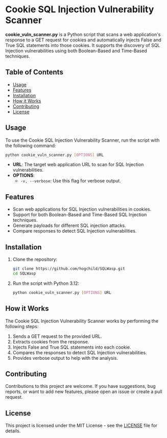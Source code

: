 # Cookie SQL Injection Vulnerability Scanner

**cookie_vuln_scanner.py** is a Python script that scans a web application's response to a GET request for cookies and automatically injects False and True SQL statements into those cookies. It supports the discovery of SQL Injection vulnerabilities using both Boolean-Based and Time-Based techniques.

## Table of Contents
- [Usage](#usage)
- [Features](#features)
- [Installation](#installation)
- [How it Works](#how-it-works)
- [Contributing](#contributing)
- [License](#license)

## Usage
To use the Cookie SQL Injection Vulnerability Scanner, run the script with the following command:
```bash
python cookie_vuln_scanner.py [OPTIONS] URL
```
- **URL**: The target web application URL to scan for SQL Injection vulnerabilities.
- **OPTIONS**:
  - `-v, --verbose`: Use this flag for verbose output.

## Features
- Scan web applications for SQL Injection vulnerabilities in cookies.
- Support for both Boolean-Based and Time-Based SQL Injection techniques.
- Generate payloads for different SQL injection attacks.
- Compare responses to detect SQL Injection vulnerabilities.

## Installation
1. Clone the repository:
   ```bash
   git clone https://github.com/hogchild/SQLWasp.git
   cd SQLWasp
   ```

2. Run the script with Python 3.12:
   ```bash
   python cookie_vuln_scanner.py [OPTIONS] URL
   ```

## How it Works
The Cookie SQL Injection Vulnerability Scanner works by performing the following steps:
1. Sends a GET request to the provided URL.
2. Extracts cookies from the response.
3. Injects False and True SQL statements into each cookie.
4. Compares the responses to detect SQL Injection vulnerabilities.
5. Provides verbose output to help with the analysis.

## Contributing
Contributions to this project are welcome. If you have suggestions, bug reports, or want to add new features, please open an issue or create a pull request.

## License
This project is licensed under the MIT License - see the [LICENSE](LICENSE) file for details.
```
